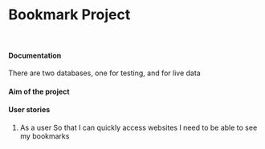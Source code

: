 <h1>Bookmark Project</h1>
<br>
<h4>Documentation</h4>
There are two databases, one for testing, and for live data
<br>
<h4>Aim of the project</h4>

<h4>User stories</h4>
<ol> 
<li>As a user
So that I can quickly access websites
I need to be able to see my bookmarks</li>
</ol>

